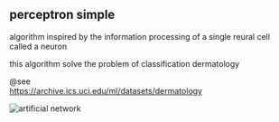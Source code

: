 
## perceptron simple

algorithm inspired by the information processing of a single reural cell called a neuron 

this algorithm solve the problem of classification dermatology 

<!-- https://juliocprocha.wordpress.com/2017/08/14/perceptron-em-python/ -->

@see <br>
https://archive.ics.uci.edu/ml/datasets/dermatology

![artificial network](https://upload.wikimedia.org/wikipedia/commons/6/60/ArtificialNeuronModel_english.png)